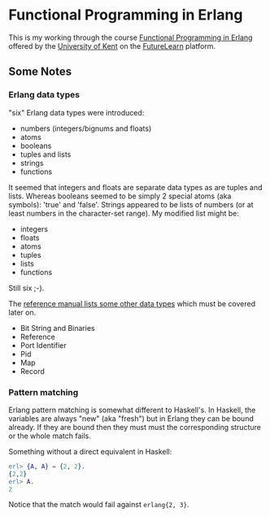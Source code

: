 # Functional Programming in Erlang

This is my working through the course [Functional Programming in Erlang](https://www.futurelearn.com/courses/functional-programming-erlang/) offered by the [University of Kent](https://www.kent.ac.uk/) on the [FutureLearn](http://futurelearn.com/) platform.


## Some Notes

### Erlang data types

"six" Erlang data types were introduced:

- numbers (integers/bignums and floats)
- atoms
- booleans
- tuples and lists
- strings
- functions

It seemed that integers and floats are separate data types as are tuples and lists. Whereas booleans seemed to be simply 2 special atoms (aka symbols): 'true' and 'false'. Strings appeared to be lists of numbers (or at least numbers in the character-set range). My modified list might be:

- integers
- floats
- atoms
- tuples
- lists
- functions

Still six ;-).

The [reference manual lists some other data types](http://erlang.org/doc/reference_manual/data_types.html) which must be covered later on.

- Bit String and Binaries
- Reference
- Port Identifier
- Pid
- Map
- Record


### Pattern matching

Erlang pattern matching is somewhat different to Haskell's. In Haskell, the variables are always "new" (aka "fresh") but in Erlang they can be bound already. If they are bound then they must must the corresponding structure or the whole match fails.

Something without a direct equivalent in Haskell:

```erlang
erl> {A, A} = {2, 2}.
{2,2}
erl> A.
2
```

Notice that the match would fail against ```erlang{2, 3}```.
